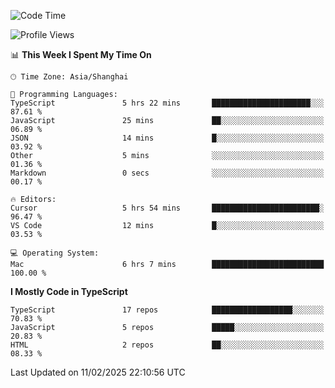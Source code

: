 <!--START_SECTION:waka-->
![Code Time](http://img.shields.io/badge/Code%20Time-7%2C271%20hrs%208%20mins-blue)

![Profile Views](http://img.shields.io/badge/Profile%20Views-4-blue)

📊 **This Week I Spent My Time On** 

```text
🕑︎ Time Zone: Asia/Shanghai

💬 Programming Languages: 
TypeScript               5 hrs 22 mins       ██████████████████████░░░   87.61 % 
JavaScript               25 mins             ██░░░░░░░░░░░░░░░░░░░░░░░   06.89 % 
JSON                     14 mins             █░░░░░░░░░░░░░░░░░░░░░░░░   03.92 % 
Other                    5 mins              ░░░░░░░░░░░░░░░░░░░░░░░░░   01.36 % 
Markdown                 0 secs              ░░░░░░░░░░░░░░░░░░░░░░░░░   00.17 % 

🔥 Editors: 
Cursor                   5 hrs 54 mins       ████████████████████████░   96.47 % 
VS Code                  12 mins             █░░░░░░░░░░░░░░░░░░░░░░░░   03.53 % 

💻 Operating System: 
Mac                      6 hrs 7 mins        █████████████████████████   100.00 % 
```

**I Mostly Code in TypeScript** 

```text
TypeScript               17 repos            ██████████████████░░░░░░░   70.83 % 
JavaScript               5 repos             █████░░░░░░░░░░░░░░░░░░░░   20.83 % 
HTML                     2 repos             ██░░░░░░░░░░░░░░░░░░░░░░░   08.33 % 
```




 Last Updated on 11/02/2025 22:10:56 UTC
<!--END_SECTION:waka-->
